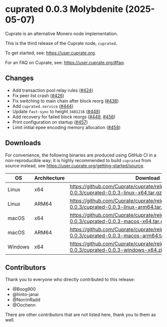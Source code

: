 # cuprated 0.0.3 Molybdenite (2025-05-07)
Cuprate is an alternative Monero node implementation.

This is the third release of the Cuprate node, `cuprated`.

To get started, see: <https://user.cuprate.org>.

For an FAQ on Cuprate, see: <https://user.cuprate.org/#faq>.

## Changes
- Add transaction pool relay rules ([#424](https://github.com/Cuprate/cuprate/pull/424))
- Fix peer list crash ([#426](https://github.com/Cuprate/cuprate/pull/426))
- Fix switching to main chain after block reorg ([#438](https://github.com/Cuprate/cuprate/pull/438))
- Add `cuprated.service` ([#444](https://github.com/Cuprate/cuprate/pull/444))
- Update `fast-sync` to height `3401216` ([#448](https://github.com/Cuprate/cuprate/pull/448))
- Add recovery for failed block reorgs ([#449](https://github.com/Cuprate/cuprate/pull/449), [#456](https://github.com/Cuprate/cuprate/pull/456))
- Print configuration on startup ([#457](https://github.com/Cuprate/cuprate/pull/457))
- Limit initial epee encoding memory allocation ([#458](https://github.com/Cuprate/cuprate/pull/458))

## Downloads
For convenience, the following binaries are produced using GitHub CI in a non-reproducible way; it is highly recommended to build `cuprated` from source instead, see <https://user.cuprate.org/getting-started/source>.

| OS      | Architecture | Download |
|---------|--------------|----------|
| Linux   | x64          | <https://github.com/Cuprate/cuprate/releases/download/cuprated-0.0.3/cuprated-0.0.3-linux-x64.tar.gz>
| Linux   | ARM64        | <https://github.com/Cuprate/cuprate/releases/download/cuprated-0.0.3/cuprated-0.0.3-linux-arm64.tar.gz>
| macOS   | x64          | <https://github.com/Cuprate/cuprate/releases/download/cuprated-0.0.3/cuprated-0.0.3-macos-x64.tar.gz>
| macOS   | ARM64        | <https://github.com/Cuprate/cuprate/releases/download/cuprated-0.0.3/cuprated-0.0.3-macos-arm64.tar.gz>
| Windows | x64          | <https://github.com/Cuprate/cuprate/releases/download/cuprated-0.0.3/cuprated-0.0.3-windows-x64.zip>

## Contributors
Thank you to everyone who directly contributed to this release:

- @Boog900
- @hinto-janai
- @NorrinRadd
- @Oochenn

There are other contributors that are not listed here, thank you to them as well.
